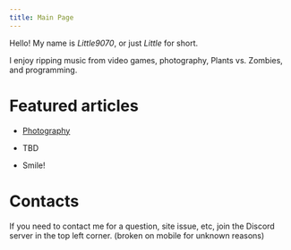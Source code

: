 ```yaml
---
title: Main Page
---
```

Hello! My name is *Little9070*, or just *Little* for short.

I enjoy ripping music from video games, photography, Plants vs. Zombies, and programming.

# Featured articles

- [Photography](https://little9070.github.io/Little9070s-stuff/2023/02/16/Photography)

- TBD

- Smile!

# Contacts

If you need to contact me for a question, site issue, etc, join the Discord server in the top left corner. (broken on mobile for unknown reasons)
